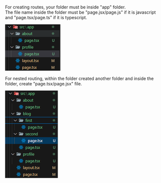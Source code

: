For creating routes, your folder must be inside "app" folder.
<br>The file name inside the folder must be "page.jsx/page.js" if it is javascript and "page.tsx/page.ts" if it is typescript.

![homepage](../images/routing-folder-structure.png)

For nested routing, within the folder created another folder and inside the folder, create "page.tsx/page.jsx" file.

![homepage](../images/nested-routing.png)
